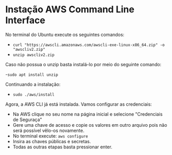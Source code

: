 # Instação AWS Command Line Interface

No terminal do Ubuntu execute os seguintes comandos:

- ```curl "https://awscli.amazonaws.com/awscli-exe-linux-x86_64.zip" -o "awscliv2.zip"```
- ```unzip awscliv2.zip```

Caso não possua o unzip basta instalá-lo por meio do seguinte comando:

-```sudo apt install unzip``` 

Continuando a instalação:

- ```sudo ./aws/install```

Agora, a AWS CLI já está instalada. Vamos configurar as credenciais:

- Na AWS clique no seu nome na página inicial e selecione "Credenciais de Seguraça"
- Gere uma chave de acesso e copie os valores em outro arquivo pois não será possível vêlo-os novamente.
- No terminal execute: ```aws configure```
- Insira as chaves públicas e secretas.
- Todas as outras etapas basta pressionar enter. 
